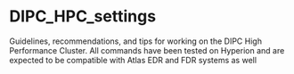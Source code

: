 # DIPC_HPC_settings
Guidelines, recommendations, and tips for working on the DIPC High Performance Cluster. All commands have been tested on Hyperion and are expected to be compatible with Atlas EDR and FDR systems as well
